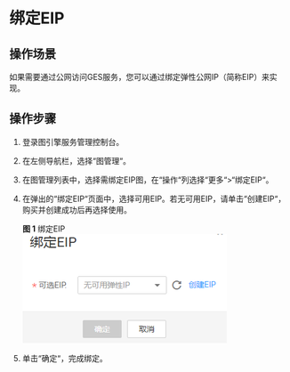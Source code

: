 # 绑定EIP<a name="ges_01_0062"></a>

## 操作场景<a name="section2593555915721"></a>

如果需要通过公网访问GES服务，您可以通过绑定弹性公网IP（简称EIP）来实现。

## 操作步骤<a name="section2514974815721"></a>

1.  登录图引擎服务管理控制台。
2.  在左侧导航栏，选择“图管理“。
3.  在图管理列表中，选择需绑定EIP图，在“操作“列选择“更多“\>“绑定EIP“。
4.  在弹出的“绑定EIP“页面中，选择可用EIP。若无可用EIP，请单击“创建EIP“，购买并创建成功后再选择使用。

    **图 1**  绑定EIP<a name="fig55643499151543"></a>  
    ![](figures/绑定EIP.png "绑定EIP")

5.  单击“确定“，完成绑定。

